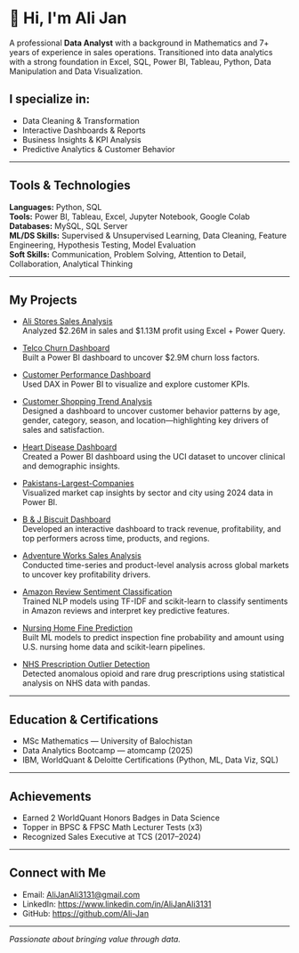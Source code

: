 # 👋 Hi, I'm Ali Jan

A professional **Data Analyst** with a background in Mathematics and 7+ years of experience in sales operations. Transitioned into data analytics with a strong foundation in Excel, SQL, Power BI, Tableau, Python, Data Manipulation and Data Visualization. 

## I specialize in:
- Data Cleaning & Transformation
- Interactive Dashboards & Reports
- Business Insights & KPI Analysis
- Predictive Analytics & Customer Behavior

---

## Tools & Technologies

**Languages:** Python, SQL  
**Tools:** Power BI, Tableau, Excel, Jupyter Notebook, Google Colab  
**Databases:** MySQL, SQL Server  
**ML/DS Skills:** Supervised & Unsupervised Learning, Data Cleaning, Feature Engineering, Hypothesis Testing, Model Evaluation   
**Soft Skills:** Communication, Problem Solving, Attention to Detail, Collaboration, Analytical Thinking

---

## My Projects

- [Ali Stores Sales Analysis](https://github.com/Ali-Jan/Stores-Sales-Analysis)  
Analyzed $2.26M in sales and $1.13M profit using Excel + Power Query.

- [Telco Churn Dashboard](https://github.com/Ali-Jan/Telco-Churn-Analysis)  
Built a Power BI dashboard to uncover $2.9M churn loss factors.

- [Customer Performance Dashboard](https://github.com/Ali-Jan/Customer-Performance-Dashboard)  
Used DAX in Power BI to visualize and explore customer KPIs.

- [Customer Shopping Trend Analysis](https://github.com/Ali-Jan/Customer-Shopping-Trend-Analysis-Power-BI-Dashboard)   
Designed a dashboard to uncover customer behavior patterns by age, gender, category, season, and location—highlighting key drivers of sales and satisfaction.

- [Heart Disease Dashboard](https://github.com/Ali-Jan/Heart_Disease)   
Created a Power BI dashboard using the UCI dataset to uncover clinical and demographic insights.

- [Pakistans-Largest-Companies](https://github.com/Ali-Jan/Pakistans-Largest-Companies)   
Visualized market cap insights by sector and city using 2024 data in Power BI.

- [B & J Biscuit Dashboard](https://github.com/Ali-Jan/B-J-Biscuit-Dashboard)   
Developed an interactive dashboard to track revenue, profitability, and top performers across time, products, and regions.

- [Adventure Works Sales Analysis](https://github.com/Ali-Jan/Adventure-Works-Sales-Analysis---Excel-Dashboard)   
Conducted time-series and product-level analysis across global markets to uncover key profitability drivers.

- [Amazon Review Sentiment Classification](https://www.credly.com/badges/7f668ad8-9973-4e02-9a17-67eba9991281/public_url)   
Trained NLP models using TF-IDF and scikit-learn to classify sentiments in Amazon reviews and interpret key predictive features.

- [Nursing Home Fine Prediction](https://www.credly.com/badges/7f668ad8-9973-4e02-9a17-67eba9991281/public_url)   
Built ML models to predict inspection fine probability and amount using U.S. nursing home data and scikit-learn pipelines.

- [NHS Prescription Outlier Detection](https://www.credly.com/badges/38eff4f9-d5dc-4559-85564172c08f292c?source=linked_in_profile)   
Detected anomalous opioid and rare drug prescriptions using statistical analysis on NHS data with pandas.



---

## Education & Certifications

- MSc Mathematics — University of Balochistan  
- Data Analytics Bootcamp — atomcamp (2025)  
- IBM, WorldQuant & Deloitte Certifications (Python, ML, Data Viz, SQL)

---

## Achievements

-  Earned 2 WorldQuant Honors Badges in Data Science  
- Topper in BPSC & FPSC Math Lecturer Tests (x3)  
- Recognized Sales Executive at TCS (2017–2024)

---

## Connect with Me

- Email: AliJanAli3131@gmail.com    
- LinkedIn: https://www.linkedin.com/in/AliJanAli3131    
- GitHub: https://github.com/Ali-Jan

---
 *Passionate about bringing value through data.*
